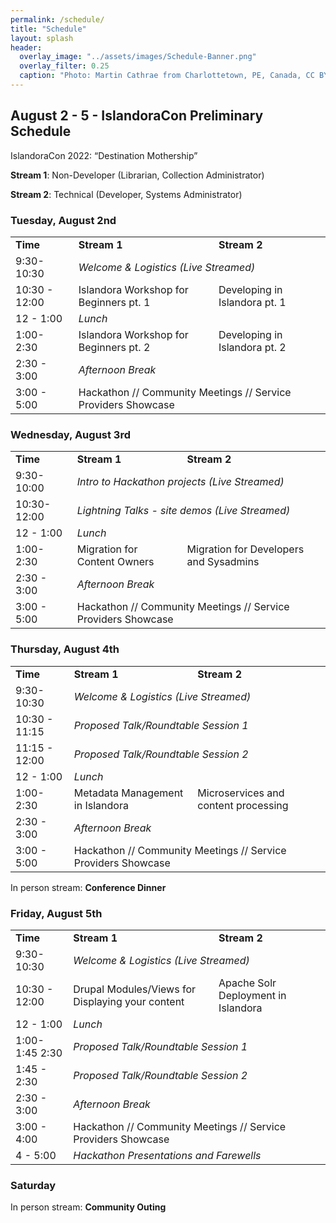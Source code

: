 ```yaml
---
permalink: /schedule/
title: "Schedule"
layout: splash
header:
  overlay_image: "../assets/images/Schedule-Banner.png"
  overlay_filter: 0.25
  caption: "Photo: Martin Cathrae from Charlottetown, PE, Canada, CC BY-SA 2.0, via Wikimedia Commons"
---
```


## August 2 - 5 - IslandoraCon Preliminary Schedule

IslandoraCon 2022: “Destination Mothership”

**Stream 1**: Non-Developer (Librarian, Collection Administrator)

**Stream 2**: Technical (Developer, Systems Administrator)


### Tuesday, August 2nd 


<table>
  <tr>
   <td><strong>Time</strong>
   </td>
   <td colspan="2" ><strong>Stream 1</strong>
   </td>
   <td colspan="2" ><strong>Stream 2</strong>
   </td>
  </tr>
  <tr>
   <td>9:30-10:30
   </td>
   <td colspan="4" ><em>Welcome & Logistics (Live Streamed)</em>
   </td>
  </tr>
  <tr>
   <td>10:30 - 12:00
   </td>
   <td>Islandora Workshop for Beginners pt. 1
   </td>
   <td colspan="3" >Developing in Islandora pt. 1
   </td>
  </tr>
  <tr>
   <td>12 - 1:00
   </td>
   <td colspan="4" ><em>Lunch</em>
   </td>
  </tr>
  <tr>
   <td>1:00- 2:30
   </td>
   <td>Islandora Workshop for Beginners pt. 2
   </td>
   <td colspan="3" >Developing in Islandora pt. 2
   </td>
  </tr>
  <tr>
   <td>2:30 - 3:00
   </td>
   <td colspan="4" ><em>Afternoon Break</em>
   </td>
  </tr>
  <tr>
   <td>3:00 - 5:00
   </td>
   <td colspan="4" >Hackathon // Community Meetings // Service Providers Showcase 
   </td>
  </tr>
</table>



### Wednesday, August 3rd


<table>
  <tr>
   <td><strong>Time</strong>
   </td>
   <td colspan="2" ><strong>Stream 1</strong>
   </td>
   <td colspan="2" ><strong>Stream 2</strong>
   </td>
  </tr>
  <tr>
   <td>9:30-10:00
   </td>
   <td colspan="4" ><em>Intro to Hackathon projects (Live Streamed)</em>
   </td>
  </tr>
  <tr>
   <td>10:30-12:00
   </td>
   <td colspan="4" ><em>Lightning Talks - site demos (Live Streamed)</em>
   </td>
  </tr>
  <tr>
   <td>12 - 1:00
   </td>
   <td colspan="4" ><em>Lunch</em>
   </td>
  </tr>
  <tr>
   <td>1:00- 2:30
   </td>
   <td>Migration for Content Owners
   </td>
   <td colspan="3" >Migration for Developers and Sysadmins
   </td>
  </tr>
  <tr>
   <td>2:30 - 3:00
   </td>
   <td colspan="4" ><em>Afternoon Break</em>
   </td>
  </tr>
  <tr>
   <td>3:00 - 5:00
   </td>
   <td colspan="4" >Hackathon // Community Meetings // Service Providers Showcase 
   </td>
  </tr>
</table>



### Thursday, August 4th


<table>
  <tr>
   <td><strong>Time</strong>
   </td>
   <td colspan="2" ><strong>Stream 1</strong>
   </td>
   <td colspan="2" ><strong>Stream 2</strong>
   </td>
  </tr>
  <tr>
   <td>9:30-10:30
   </td>
   <td colspan="4" ><em>Welcome & Logistics (Live Streamed)</em>
   </td>
  </tr>
  <tr>
   <td>10:30 - 11:15
   </td>
   <td colspan="4" ><em>Proposed Talk/Roundtable Session 1</em>
   </td>
  </tr>
  <tr>
   <td>11:15 - 12:00 
   </td>
   <td colspan="4" ><em>Proposed Talk/Roundtable Session 2</em>
   </td>
  </tr>
  <tr>
   <td>12 - 1:00
   </td>
   <td colspan="4" ><em>Lunch</em>
   </td>
  </tr>
  <tr>
   <td>1:00- 2:30
   </td>
   <td colspan="2" >Metadata Management in Islandora
   </td>
   <td colspan="2" >Microservices and content processing
   </td>
  </tr>
  <tr>
   <td>2:30 - 3:00
   </td>
   <td colspan="4" ><em>Afternoon Break</em>
   </td>
  </tr>
  <tr>
   <td>3:00 - 5:00
   </td>
   <td colspan="4" >Hackathon // Community Meetings // Service Providers Showcase 
   </td>
  </tr>
</table>


In person stream: **Conference Dinner**


### Friday, August 5th 


<table>
  <tr>
   <td><strong>Time</strong>
   </td>
   <td colspan="2" ><strong>Stream 1</strong>
   </td>
   <td colspan="2" ><strong>Stream 2</strong>
   </td>
  </tr>
  <tr>
   <td>9:30-10:30
   </td>
   <td colspan="4" ><em>Welcome & Logistics (Live Streamed)</em>
   </td>
  </tr>
  <tr>
   <td>10:30 - 12:00
   </td>
   <td colspan="2" >Drupal Modules/Views for Displaying your content
   </td>
   <td colspan="2" >Apache Solr Deployment in Islandora
   </td>
  </tr>
  <tr>
   <td>12 - 1:00
   </td>
   <td colspan="4" ><em>Lunch</em>
   </td>
  </tr>
  <tr>
   <td>1:00- 1:45 2:30
   </td>
   <td colspan="4" ><em>Proposed Talk/Roundtable Session 1</em>
   </td>
  </tr>
  <tr>
   <td>1:45 - 2:30
   </td>
   <td colspan="4" ><em>Proposed Talk/Roundtable Session 2</em>
   </td>
  </tr>
  <tr>
   <td>2:30 - 3:00
   </td>
   <td colspan="4" ><em>Afternoon Break</em>
   </td>
  </tr>
  <tr>
   <td>3:00 - 4:00
   </td>
   <td colspan="4" >Hackathon // Community Meetings // Service Providers Showcase 
   </td>
  </tr>
  <tr>
   <td>4 - 5:00
   </td>
   <td colspan="4" ><em>Hackathon Presentations and Farewells</em>
   </td>
  </tr>
</table>



### Saturday

In person stream: **Community Outing**
